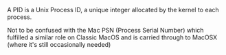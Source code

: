 A PID is a Unix Process ID, a unique integer allocated by the kernel to each process.

Not to be confused with the Mac PSN (Process Serial Number) which fulfilled a similar role on Classic MacOS and is carried through to MacOSX (where it's still occasionally needed)
